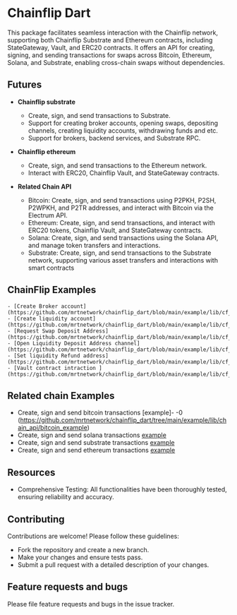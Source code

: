 # Chainflip Dart

This package facilitates seamless interaction with the Chainflip network, supporting both Chainflip Substrate and Ethereum contracts, including StateGateway, Vault, and ERC20 contracts. It offers an API for creating, signing, and sending transactions for swaps across Bitcoin, Ethereum, Solana, and Substrate, enabling cross-chain swaps without dependencies.

## Futures

- **Chainflip substrate**
  - Create, sign, and send transactions to Substrate.
  - Support for creating broker accounts, opening swaps, depositing channels, creating liquidity accounts, withdrawing funds and etc.
  - Support for brokers, backend services, and Substrate RPC.

- **Chainflip ethereum**
  - Create, sign, and send transactions to the Ethereum network.
  - Interact with ERC20, Chainflip Vault, and StateGateway contracts.


- **Related Chain API**
  - Bitcoin: Create, sign, and send transactions using P2PKH, P2SH, P2WPKH, and P2TR addresses, and interact with Bitcoin via the   Electrum API.
  - Ethereum: Create, sign, and send transactions, and interact with ERC20 tokens, Chainflip Vault, and StateGateway contracts.
  - Solana: Create, sign, and send transactions using the Solana API, and manage token transfers and interactions.
  - Substrate: Create, sign, and send transactions to the Substrate network, supporting various asset transfers and interactions with smart contracts

## ChainFlip Examples

    - [Create Broker account](https://github.com/mrtnetwork/chainflip_dart/blob/main/example/lib/cf_api/become_broker.dart)
    - [Create liquidity account](https://github.com/mrtnetwork/chainflip_dart/blob/main/example/lib/cf_api/become_liquidity.dart)
    - [Request Swap Deposit Address](https://github.com/mrtnetwork/chainflip_dart/blob/main/example/lib/cf_api/request_swap_deposit_address.dart)
    - [Open Liquidity Deposit Address channel](https://github.com/mrtnetwork/chainflip_dart/blob/main/example/lib/cf_api/open_liquidity_deposit_channel.dart)
    - [Set liquidity Refund address](https://github.com/mrtnetwork/chainflip_dart/blob/main/example/lib/cf_api/set_liquidity_refunt_address.dart)
    - [Vault contract intraction ](https://github.com/mrtnetwork/chainflip_dart/blob/main/example/lib/cf_api/vault_contract/swap_native.dart)

## Related chain Examples
- Create, sign and send bitcoin transactions [example]- -0 (https://github.com/mrtnetwork/chainflip_dart/tree/main/example/lib/chain_api/bitcoin_example)
- Create, sign and send solana transactions [example](https://github.com/mrtnetwork/chainflip_dart/tree/main/example/lib/chain_api/solana_examples)
- Create, sign and send substrate transactions [example](https://github.com/mrtnetwork/chainflip_dart/tree/main/example/lib/chain_api/substrate_examples)
- Create, sign and send ethereum transactions [example](https://github.com/mrtnetwork/chainflip_dart/tree/main/example/lib/chain_api/ethereum_example)


## Resources

- Comprehensive Testing: All functionalities have been thoroughly tested, ensuring reliability and accuracy.

## Contributing

Contributions are welcome! Please follow these guidelines:

- Fork the repository and create a new branch.
- Make your changes and ensure tests pass.
- Submit a pull request with a detailed description of your changes.

## Feature requests and bugs

Please file feature requests and bugs in the issue tracker.
